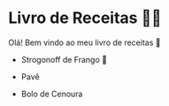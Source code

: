 # Livro de Receitas :woman_cook:

Olá! Bem vindo ao meu livro de receitas :clap:

- Strogonoff de Frango :chicken:

- Pavê

- Bolo de Cenoura


  

